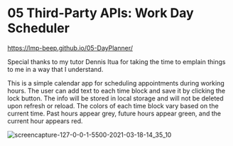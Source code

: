 # 05 Third-Party APIs: Work Day Scheduler

https://lmp-beep.github.io/05-DayPlanner/

Special thanks to my tutor Dennis Itua for taking the time to emplain things to me in a way that I understand.

This is a simple calendar app for scheduling appointments during working hours. The user can add text to each time block and save it by clicking the lock button. The info will be stored in local storage and will not be deleted upon refresh or reload. The colors of each time block vary based on the current time. Past hours appear grey, future hours appear green, and the current hour appears red.

![screencapture-127-0-0-1-5500-2021-03-18-14_35_10](https://user-images.githubusercontent.com/77073582/111678912-2b6a7100-87f7-11eb-9f80-1c8e68a9bfce.png)



